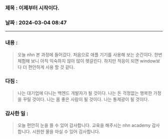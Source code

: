 ### 제목 :  이제부터 시작이다.

### 날짜 : 2024-03-04 08:47

----

### 내용 :
> 오늘 nhn 본 과정에 들어갔다.
> 처음으로 애플 기기를 사용해 보는 순간이다.
> 한번 체험해 보니 아직 익숙하지 않아 많이 헷갈린다.
> 하지만 적응이 되면 window보다 더 편안하게 사용 할 것 같다.

### 다짐 :
> 나는 대기업에 다니는 백엔드 개발자가 될 것이다.
> 나는 돈 걱정없는 행복한 가정을 꾸릴 것이다.
> 나는 몸 좋은 사람이 될 것이다.
> 나는 통제광이 될 것이다.
### 감사한 일 :
> 오늘 편안히 눈을 뜰 수 있어 감사합니다.
> 교육을 해주시는 nhn academy 감사합니다.
> 시원한 물을 마실 수 있어 감사합니다.